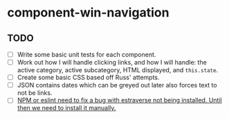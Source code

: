 # component-win-navigation

## TODO

- [ ] Write some basic unit tests for each component.
- [ ] Work out how I will handle clicking links, and how I will handle: the active category, active subcategory, HTML displayed, and `this.state`.
- [ ] Create some basic CSS based off Russ' attempts.
- [ ] JSON contains dates which can be greyed out later also forces text to not be links.
- [ ] [NPM or eslint need to fix a bug with estraverse not being installed. Until then we need to install it manually.](https://github.com/EconomistDigitalSolutions/fe-component-devpack/issues/18#issuecomment-142613986)

